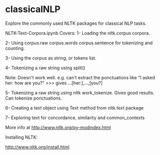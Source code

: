 # classicalNLP
Explore the commonly used NLTK packages for classical NLP tasks.


NLTK-Text-Corpora.ipynb
Covers:
1- Loading the nltk.corpus corpora.

2- Using corpus.raw corpus.words corpus.sentence for tokenizing and counting.

3- Using the corpus as string, or tokens list.

4- Tokenizing a raw string using split()

   Note: Doesn't work well. e.g. can't extract the ponctuations like "I asked her: how are you?"  >>> gives ...[her:],...,[you?]
	
5- Tokenizing a raw string using nltk work_tokenize. Gives good results. Can tokenize ponctuations.

6- Creating a text object using Text method from nltk.text package

7- Exploring text for concordance, similarity and common_contexts


More info at http://www.nltk.org/py-modindex.html

Installing NLTK:

http://www.nltk.org/install.html
